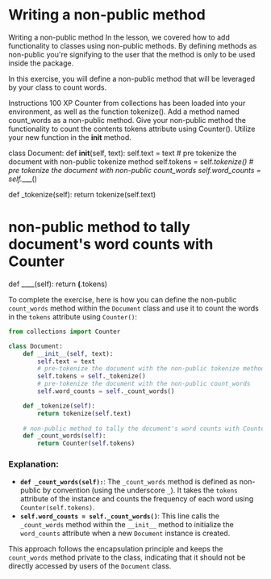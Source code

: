 # Writing a non-public method

Writing a non-public method
In the lesson, we covered how to add functionality to classes using non-public methods. By defining methods as non-public you're signifying to the user that the method is only to be used inside the package.

In this exercise, you will define a non-public method that will be leveraged by your class to count words.

Instructions
100 XP
Counter from collections has been loaded into your environment, as well as the function tokenize().
Add a method named count_words as a non-public method.
Give your non-public method the functionality to count the contents tokens attribute using Counter().
Utilize your new function in the __init__ method.

class Document:
  def __init__(self, text):
    self.text = text
    # pre tokenize the document with non-public tokenize method
    self.tokens = self._tokenize()
    # pre tokenize the document with non-public count_words
    self.word_counts = self.____()

  def _tokenize(self):
    return tokenize(self.text)
	
  # non-public method to tally document's word counts with Counter
  def ____(self):
    return ____(____.tokens)


To complete the exercise, here is how you can define the non-public `count_words` method within the `Document` class and use it to count the words in the `tokens` attribute using `Counter()`:

```python
from collections import Counter

class Document:
    def __init__(self, text):
        self.text = text
        # pre-tokenize the document with the non-public tokenize method
        self.tokens = self._tokenize()
        # pre-tokenize the document with the non-public count_words
        self.word_counts = self._count_words()

    def _tokenize(self):
        return tokenize(self.text)
    
    # non-public method to tally the document's word counts with Counter
    def _count_words(self):
        return Counter(self.tokens)
```

### Explanation:
- **`def _count_words(self):`**: The `_count_words` method is defined as non-public by convention (using the underscore `_`). It takes the `tokens` attribute of the instance and counts the frequency of each word using `Counter(self.tokens)`.
- **`self.word_counts = self._count_words()`**: This line calls the `_count_words` method within the `__init__` method to initialize the `word_counts` attribute when a new `Document` instance is created.

This approach follows the encapsulation principle and keeps the `count_words` method private to the class, indicating that it should not be directly accessed by users of the `Document` class.